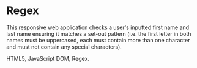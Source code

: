 # Regex

This responsive web application checks a user's inputted first name and last name ensuring it matches a set-out pattern (i.e. the first letter in both names must be uppercased, each must contain more than one character and must not contain any special characters).

HTML5, JavaScript DOM, Regex.
